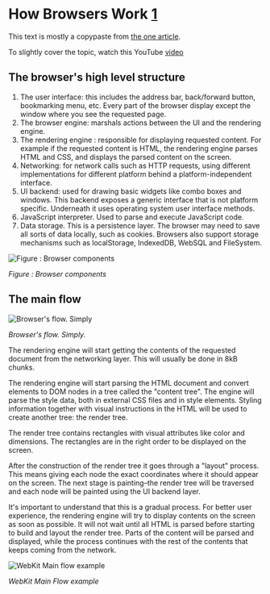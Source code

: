 # How Browsers Work [1](https://www.html5rocks.com/en/tutorials/internals/howbrowserswork/)

This text is mostly a copypaste from [the one article](https://www.html5rocks.com/en/tutorials/internals/howbrowserswork/).

To slightly cover the topic, watch this YouTube [video](https://www.youtube.com/watch?v=WjDrMKZWCt0)

## The browser's high level structure

1. The user interface: this includes the address bar, back/forward button, bookmarking menu, etc. Every part of the browser display except the window where you see the requested page.
2. The browser engine: marshals actions between the UI and the rendering engine.
3. The rendering engine : responsible for displaying requested content. For example if the requested content is HTML, the rendering engine parses HTML and CSS, and displays the parsed content on the screen.
4. Networking: for network calls such as HTTP requests, using different implementations for different platform behind a platform-independent interface.
5. UI backend: used for drawing basic widgets like combo boxes and windows. This backend exposes a generic interface that is not platform specific. Underneath it uses operating system user interface methods.
6. JavaScript interpreter. Used to parse and execute JavaScript code.
7. Data storage. This is a persistence layer. The browser may need to save all sorts of data locally, such as cookies. Browsers also support storage mechanisms such as localStorage, IndexedDB, WebSQL and FileSystem.

![Figure : Browser components](https://www.html5rocks.com/en/tutorials/internals/howbrowserswork/layers.png "Figure : Browser components")

_Figure : Browser components_

## The main flow

![Browser's flow. Simply](https://drive.google.com/uc?id=1Xrd7R_WqDNZFQdYuI6-8y6jxje61NKdO "Browser's flow. Simply")

_Browser's flow. Simply._

The rendering engine will start getting the contents of the requested document from the networking layer. This will usually be done in 8kB chunks.

The rendering engine will start parsing the HTML document and convert elements to DOM nodes in a tree called the "content tree". The engine will parse the style data, both in external CSS files and in style elements. Styling information together with visual instructions in the HTML will be used to create another tree: the render tree.

The render tree contains rectangles with visual attributes like color and dimensions. The rectangles are in the right order to be displayed on the screen.

After the construction of the render tree it goes through a "layout" process. This means giving each node the exact coordinates where it should appear on the screen. The next stage is painting–the render tree will be traversed and each node will be painted using the UI backend layer.

It's important to understand that this is a gradual process. For better user experience, the rendering engine will try to display contents on the screen as soon as possible. It will not wait until all HTML is parsed before starting to build and layout the render tree. Parts of the content will be parsed and displayed, while the process continues with the rest of the contents that keeps coming from the network.

![WebKit Main flow example](https://www.html5rocks.com/en/tutorials/internals/howbrowserswork/webkitflow.png "WebKit Main flow example")

_WebKit Main Flow example_
